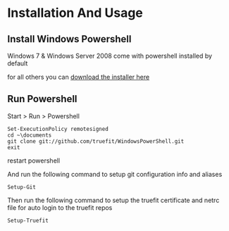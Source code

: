 Installation And Usage
======================

Install Windows Powershell
--------------------------

Windows 7 & Windows Server 2008 come with powershell installed by default

for all others you can [download the installer here](http://support.microsoft.com/kb/968930)

Run Powershell
--------------

Start > Run > Powershell

	Set-ExecutionPolicy remotesigned
	cd ~\documents
	git clone git://github.com/truefit/WindowsPowerShell.git
	exit

restart powershell

And run the following command to setup git configuration info and aliases 

	Setup-Git
	
Then run the following command to setup the truefit certificate and netrc file for auto login to the truefit repos

	Setup-Truefit
